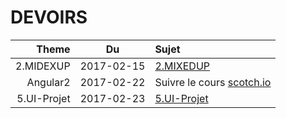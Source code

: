 # DEVOIRS

|  Theme    | Du       | Sujet                        |
|----------:|:--------:|:-----------------------------|  
|2.MIDEXUP  |2017-02-15|[2.MIXEDUP](2.MIXEDUP)        |
|Angular2   |2017-02-22|Suivre le cours [scotch.io](https://school.scotch.io/routing-angular-2-applications)     |
|5.UI-Projet|2017-02-23|[5.UI-Projet](5.UI-Projet)    |

